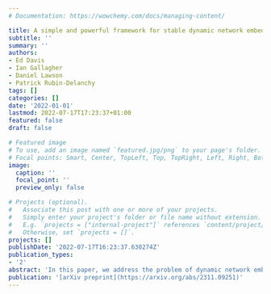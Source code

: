 ```yaml
---
# Documentation: https://wowchemy.com/docs/managing-content/

title: A simple and powerful framework for stable dynamic network embedding
subtitle: ''
summary: ''
authors:
- Ed Davis
- Ian Gallagher
- Daniel Lawson
- Patrick Rubin-Delanchy
tags: []
categories: []
date: '2022-01-01'
lastmod: 2022-07-17T17:23:37+01:00
featured: false
draft: false

# Featured image
# To use, add an image named `featured.jpg/png` to your page's folder.
# Focal points: Smart, Center, TopLeft, Top, TopRight, Left, Right, BottomLeft, Bottom, BottomRight.
image:
  caption: ''
  focal_point: ''
  preview_only: false

# Projects (optional).
#   Associate this post with one or more of your projects.
#   Simply enter your project's folder or file name without extension.
#   E.g. `projects = ["internal-project"]` references `content/project/deep-learning/index.md`.
#   Otherwise, set `projects = []`.
projects: []
publishDate: '2022-07-17T16:23:37.630274Z'
publication_types:
- '2'
abstract: 'In this paper, we address the problem of dynamic network embedding, that is, representing the nodes of a dynamic network as evolving vectors within a low-dimensional space. While the field of static network embedding is wide and established, the field of dynamic network embedding is comparatively in its infancy. We propose that a wide class of established static network embedding methods can be used to produce interpretable and powerful dynamic network embeddings when they are applied to the dilated unfolded adjacency matrix. We provide a theoretical guarantee that, regardless of embedding dimension, these unfolded methods will produce stable embeddings, meaning that nodes with identical latent behaviour will be exchangeable, regardless of their position in time or space. We additionally define a hypothesis testing framework which can be used to evaluate the quality of a dynamic network embedding by testing for planted structure in simulated networks. Using this, we demonstrate that, even in trivial cases, unstable methods are often either conservative or encode incorrect structure. In contrast, we demonstrate that our suite of stable unfolded methods are not only more interpretable but also more powerful in comparison to their unstable counterparts.'
publication: '[arXiv preprint](https://arxiv.org/abs/2311.09251)'
---
```

